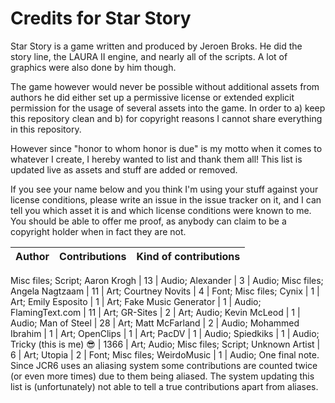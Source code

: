 # Credits for Star Story


Star Story is a game written and produced by Jeroen Broks. He did the story line, the LAURA II engine, and nearly all of the scripts. A lot of graphics were also done by him though.


The game however would never be possible without additional assets from authors he did either set up a permissive license or extended explicit permission for the usage of several assets into the game. In order to a) keep this repository clean and b) for copyright reasons I cannot share everything in this repository.

However since "honor to whom honor is due" is my motto when it comes to whatever I create, I hereby wanted to list and thank them all! This list is updated live as assets and stuff are added or removed. 

If you see your name below and you think I'm using your stuff against your license conditions, please write an issue in the issue tracker on it, and I can tell you which asset it is and which license conditions were known to me. You should be able to offer me proof, as anybody can claim to be a copyright holder when in fact they are not.


Author | Contributions | Kind of contributions
---|---|---
Misc files; Script; 
Aaron Krogh | 13 | Audio; 
Alexander | 3 | Audio; Misc files; 
Angela Nagtzaam | 11 | Art; 
Courtney Novits | 4 | Font; Misc files; 
Cynix | 1 | Art; 
Emily Esposito | 1 | Art; 
Fake Music Generator | 1 | Audio; 
FlamingText.com | 11 | Art; 
GR-Sites | 2 | Art; Audio; 
Kevin McLeod | 1 | Audio; 
Man of Steel | 28 | Art; 
Matt McFarland | 2 | Audio; 
Mohammed Ibrahim | 1 | Art; 
OpenClips | 1 | Art; 
PacDV | 1 | Audio; 
Spiedkiks | 1 | Audio; 
Tricky (this is me) :sunglasses: | 1366 | Art; Audio; Misc files; Script; 
Unknown Artist | 6 | Art; 
Utopia | 2 | Font; Misc files; 
WeirdoMusic | 1 | Audio; 
One final note. Since JCR6 uses an aliasing system some contributions are counted twice (or even more times) due to them being aliased. The system updating this list is (unfortunately) not able to tell a true contributions apart from aliases.

